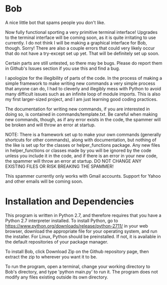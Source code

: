# Bob
A nice little bot that spams people you don't like.

Now fully functional sporting a very primitive terminal interface! Upgrades to the terminal interface will be coming soon, as it is
quite irritating to use currently. I do not think I will be making a graphical interface for Bob, though. Sorry!
There are also a couple errors that could very likely occur that do not have a try-except set up yet. That will be definitely set up soon.

Certain parts are still untested, so there may be bugs. Please do report them in Github's Issues section if you use this and find a bug.

I apologize for the illegibility of parts of the code. In the process of making a simple framework
to make writing new commands a very simple process that anyone can do, I had to cleverly and illegibly mess
with Python to avoid many difficult issues such as an infinite loop of module imports. This is also my first larger-sized project,
and I am just learning good coding practices.

The documentation for writing new commands, if you are interested in doing so, is contained in commands/template.txt. Be careful when making new commands, though, as if any error exists in the code, the spammer will be broken and will throw an error at startup.

NOTE: There is a framework set up to make your own commands (generally shortcuts for other commands),
along with documentation, but nothing of the like is set up for the classes or helper_functions package.
Any new files in helper_functions or classes made by you will be ignored by the code unless you include it in the code,
and if there is an error in your new code, the spammer will throw an error at startup.
DO NOT CHANGE ANY EXISTING FILES OR RISK BREAKING THE SPAMMER!

This spammer currently only works with Gmail accounts. Support for Yahoo and other emails will be coming soon.

# Installation and Dependencies
This program is written in Python 2.7, and therefore requires that you have a Python 2.7 interpreter installed. To install Python, go to https://www.python.org/downloads/release/python-2711/ in your web browser, download the appropriate file for your operating system, and run the installer. For Linux, Python should be preinstalled. If not, it is available in the default repositories of your package manager.

To install Bob, click Download Zip on the Github repository page, then extract the zip to wherever you want it to be.

To run the program, open a terminal, change your working directory to Bob's directory, and type 'python main.py' to run it. The program does not modify any files existing outside its own directory.
